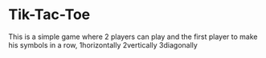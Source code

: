 # Tik-Tac-Toe

This is a simple game where 2 players can play and the first player to make his symbols in a row,
1horizontally
2vertically
3diagonally
